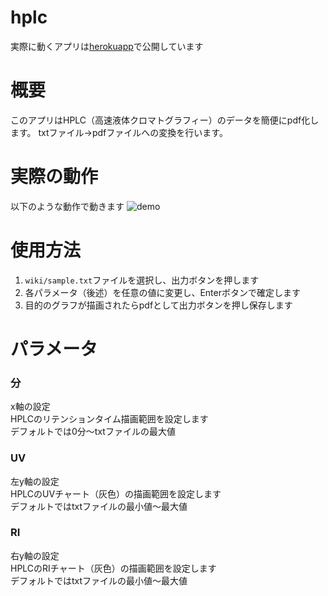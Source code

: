 # hplc
実際に動くアプリは[herokuapp](https://hplcapp.herokuapp.com/)で公開しています

# 概要
このアプリはHPLC（高速液体クロマトグラフィー）のデータを簡便にpdf化します。
txtファイル→pdfファイルへの変換を行います。

# 実際の動作
以下のような動作で動きます
![demo](https://raw.github.com/wiki/TKK314/hplc/images/Untitled.gif)
# 使用方法

1. `wiki/sample.txt`ファイルを選択し、出力ボタンを押します
2. 各パラメータ（後述）を任意の値に変更し、Enterボタンで確定します
3. 目的のグラフが描画されたらpdfとして出力ボタンを押し保存します

# パラメータ
### 分
x軸の設定<br>
HPLCのリテンションタイム描画範囲を設定します<br>
デフォルトでは0分〜txtファイルの最大値

### UV
左y軸の設定<br>
HPLCのUVチャート（灰色）の描画範囲を設定します<br>
デフォルトではtxtファイルの最小値〜最大値

### RI
右y軸の設定<br>
HPLCのRIチャート（灰色）の描画範囲を設定します<br>
デフォルトではtxtファイルの最小値〜最大値
